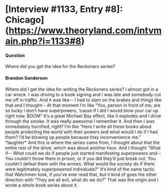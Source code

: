 # [Interview #1133, Entry #8]: Chicago](https://www.theoryland.com/intvmain.php?i=1133#8)

#### Question

Where did you get the idea for the Reckoners series?

#### Brandon Sanderson

Where did I get the idea for writing the Reckoners series? I almost got in a car wreck. I was driving to a book signing and I was late and somebody cut me off in traffic. And it was like-- I had to slam on the brakes and things like that and I thought-- At that moment I’m like “You, person in front of me, are so lucky I don’t have superpowers, ‘cause if I did I would blow your car up right now. BOOM” It’s a great Michael Bay effect, like it explodes and I drive through the smoke. It was really awesome I remember it. And then I was immediately horrified, right? I’m like “Here I write all these books about people protecting the world with their powers and what would I do if I had them? I’d be blowing up people because they inconvenience me.” \*laughter\* And this is where the series came from, I thought about that the entire rest of the drive, which was about another hour. And I thought “What if-- What could we do if people just started manifesting superpowers and-- You couldn’t throw them in prison, or if you did they’d just break out. You couldn’t defeat them with the armies. What would the society do if there were legitimately superpowered individuals?” It’s kind of the same tactic that Watchmen took, if you’ve ever read that, but it kind of goes the other direction with “They are all evil, what do we do?” That was the origin and I wrote a whole book series about it.

